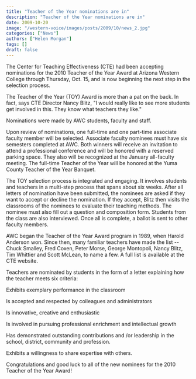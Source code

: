 ```yaml
---
title: "Teacher of the Year nominations are in"
description: "Teacher of the Year nominations are in"
date: 2009-10-20
image: "/western-voice/images/posts/2009/10/news_2.jpg"
categories: ["News"]
authors: ["Helen Morgan"]
tags: []
draft: false
---
```

The Center for Teaching Effectiveness (CTE) had been accepting nominations for the 2010 Teacher of the Year Award at Arizona Western College through Thursday, Oct. 15, and is now beginning the next step in the selection process.

The Teacher of the Year (TOY) Award is more than a pat on the back. In fact, says CTE Director Nancy Blitz, "I would really like to see more students get involved in this. They know what teachers they like."

Nominations were made by AWC students, faculty and staff.

Upon review of nominations, one full-time and one part-time associate faculty member will be selected. Associate faculty nominees must have six semesters completed at AWC. Both winners will receive an invitation to attend a professional conference and will be honored with a reserved parking space. They also will be recognized at the January all-faculty meeting. The full-time Teacher of the Year will be honored at the Yuma County Teacher of the Year Banquet.

The TOY selection process is integrated and engaging. It involves students and teachers in a multi-step process that spans about six weeks. After all letters of nomination have been submitted, the nominees are asked if they want to accept or decline the nomination. If they accept, Blitz then visits the classrooms of the nominees to evaluate their teaching methods. The nominee must also fill out a question and composition form. Students from the class are also interviewed. Once all is complete, a ballot is sent to other faculty members.

AWC began the Teacher of the Year Award program in 1989, when Harold Anderson won. Since then, many familiar teachers have made the list -- Chuck Smalley, Fred Coxen, Peter Morse, George Montopoli, Nancy Blitz, Tim Whittier and Scott McLean, to name a few. A full list is available at the CTE website.

Teachers are nominated by students in the form of a letter explaining how the teacher meets six criteria:

Exhibits exemplary performance in the classroom

Is accepted and respected by colleagues and administrators

Is innovative, creative and enthusiastic

Is involved in pursuing professional enrichment and intellectual growth

Has demonstrated outstanding contributions and /or leadership in the school, district, community and profession.

Exhibits a willingness to share expertise with others.

Congratulations and good luck to all of the new nominees for the 2010 Teacher of the Year Award!